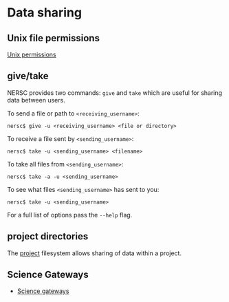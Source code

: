 # Data sharing

## Unix file permissions

[Unix permissions](https://en.wikipedia.org/wiki/File_system_permissions)

## give/take

NERSC provides two commands: `give` and `take` which are useful for
sharing data between users.

To send a file or path to `<receiving_username>`:
```
nersc$ give -u <receiving_username> <file or directory>
```

To receive a file sent by `<sending_username>`:
```
nersc$ take -u <sending_username> <filename>
```

To take all files from `<sending_username>`:
```
nersc$ take -a -u <sending_username>
```

To see what files `<sending_username>` has sent to you:
```
nersc$ take -u <sending_username>
```

For a full list of options pass the `--help` flag.

## project directories

The [project](/filesystems/project.md) filesystem allows sharing of
data within a project.

## Science Gateways

* [Science gateways](/services/science-gateways.md)

